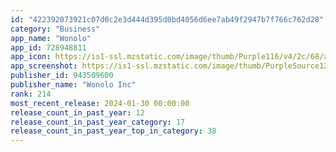 ```yaml
---
id: "422392073921c07d0c2e3d444d395d0bd4056d6ee7ab49f2947b7f766c762d28"
category: "Business"
app_name: "Wonolo"
app_id: 728948811
app_icon: https://is1-ssl.mzstatic.com/image/thumb/Purple116/v4/2c/68/a6/2c68a62a-a6e9-6f9f-43d6-c0cba7a043ba/AppIcon-0-0-1x_U007emarketing-0-6-0-85-220.png/1024x1024bb.png
app_screenshot: https://is1-ssl.mzstatic.com/image/thumb/PurpleSource126/v4/d6/1d/62/d61d6210-c1da-4bc5-7808-d79a74cf5066/c58eb02b-ca00-459f-aaf7-82066a36c257_1.jpg/1242x2688bb.png
publisher_id: 943509600
publisher_name: "Wonolo Inc"
rank: 214
most_recent_release: 2024-01-30 00:00:00
release_count_in_past_year: 12
release_count_in_past_year_category: 17
release_count_in_past_year_top_in_category: 38
---
```

